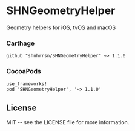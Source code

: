 # SHNGeometryHelper
Geometry helpers for iOS, tvOS and macOS

### Carthage

```
github "shnhrrsn/SHNGeometryHelper" ~> 1.1.0
```

### CocoaPods

```
use_frameworks!
pod 'SHNGeometryHelper', '~> 1.1.0'
```

## License

MIT -- see the LICENSE file for more information.
